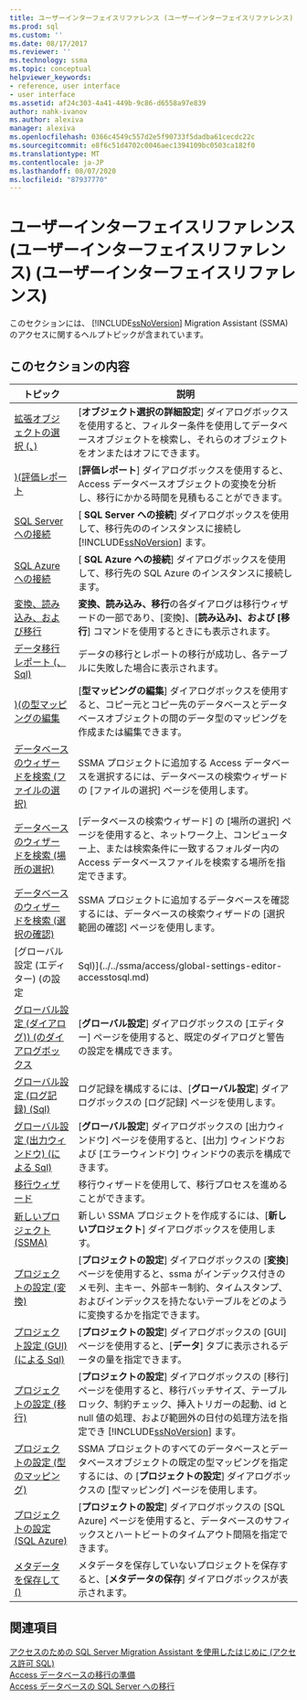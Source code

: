 ```yaml
---
title: ユーザーインターフェイスリファレンス (ユーザーインターフェイスリファレンス) |Microsoft Docs
ms.prod: sql
ms.custom: ''
ms.date: 08/17/2017
ms.reviewer: ''
ms.technology: ssma
ms.topic: conceptual
helpviewer_keywords:
- reference, user interface
- user interface
ms.assetid: af24c303-4a41-449b-9c86-d6558a97e839
author: nahk-ivanov
ms.author: alexiva
manager: alexiva
ms.openlocfilehash: 0366c4549c557d2e5f90733f5dadba61cecdc22c
ms.sourcegitcommit: e8f6c51d4702c0046aec1394109bc0503ca182f0
ms.translationtype: MT
ms.contentlocale: ja-JP
ms.lasthandoff: 08/07/2020
ms.locfileid: "87937770"
---
```

# <a name="user-interface-reference-accesstosql"></a>ユーザーインターフェイスリファレンス (ユーザーインターフェイスリファレンス) (ユーザーインターフェイスリファレンス)
このセクションには、 [!INCLUDE[ssNoVersion](../../includes/ssnoversion-md.md)] Migration Assistant (SSMA) のアクセスに関するヘルプトピックが含まれています。  
  
## <a name="in-this-section"></a>このセクションの内容  
  
|トピック|説明|  
|---------|---------------|  
|[拡張オブジェクトの選択 &#40;、&#41;](../../ssma/access/advanced-object-selection-accesstosql.md)|[**オブジェクト選択の詳細設定**] ダイアログボックスを使用すると、フィルター条件を使用してデータベースオブジェクトを検索し、それらのオブジェクトをオンまたはオフにできます。|  
|[&#41;&#40;評価レポート](../../ssma/access/assessment-report-accesstosql.md)|[**評価レポート**] ダイアログボックスを使用すると、Access データベースオブジェクトの変換を分析し、移行にかかる時間を見積もることができます。|  
|[SQL Server への接続](https://msdn.microsoft.com/ceb77a97-d6d5-4a92-90a6-342e97d12b54)|[ **SQL Server への接続**] ダイアログボックスを使用して、移行先ののインスタンスに接続し [!INCLUDE[ssNoVersion](../../includes/ssnoversion-md.md)] ます。|  
|[SQL Azure への接続](connect-to-azure-sql-db-accesstosql.md)|[ **SQL Azure への接続**] ダイアログボックスを使用して、移行先の SQL Azure のインスタンスに接続します。|  
|[変換、読み込み、および移行](https://msdn.microsoft.com/4ec83e96-88a5-4b7b-8d5a-f3429d9a936b)|**変換、読み込み、移行**の各ダイアログは移行ウィザードの一部であり、[変換]、[**読み込み]、および [移行**] コマンドを使用するときにも表示されます。|  
|[データ移行レポート &#40;、Sql&#41;](../../ssma/access/data-migration-report-accesstosql.md)|データの移行とレポートの移行が成功し、各テーブルに失敗した場合に表示されます。|  
|[&#41;&#40;の型マッピングの編集](../../ssma/access/edit-type-mapping-accesstosql.md)|[**型マッピングの編集**] ダイアログボックスを使用すると、コピー元とコピー先のデータベースとデータベースオブジェクトの間のデータ型のマッピングを作成または編集できます。|  
|[データベースのウィザードを検索 (ファイルの選択)](https://msdn.microsoft.com/2f574a34-4bab-40a4-89a8-ad4907ffc3fd)|SSMA プロジェクトに追加する Access データベースを選択するには、データベースの検索ウィザードの [ファイルの選択] ページを使用します。|  
|[データベースのウィザードを検索 (場所の選択)](https://msdn.microsoft.com/00b2d32a-998b-47a7-b25c-589b5bd6777a)|[データベースの検索ウィザード] の [場所の選択] ページを使用すると、ネットワーク上、コンピューター上、または検索条件に一致するフォルダー内の Access データベースファイルを検索する場所を指定できます。|  
|[データベースのウィザードを検索 (選択の確認)](https://msdn.microsoft.com/62e20e03-50cc-4ac8-8072-524d194d2ec3)|SSMA プロジェクトに追加するデータベースを確認するには、データベースの検索ウィザードの [選択範囲の確認] ページを使用します。|  
|[グローバル設定 &#40;エディター&#41; &#40;の設定 | Sql&#41;](../../ssma/access/global-settings-editor-accesstosql.md)|[**グローバル設定**] ダイアログボックスの [エディター] ページを使用すると、コードエディターオプションを構成できます。|  
|[グローバル設定 &#40;ダイアログ&#41;&#41; &#40;のダイアログボックス](../../ssma/access/global-settings-dialogs-accesstosql.md)|[**グローバル設定**] ダイアログボックスの [エディター] ページを使用すると、既定のダイアログと警告の設定を構成できます。|  
|[グローバル設定 &#40;ログ記録&#41; &#40;Sql&#41;](../../ssma/access/global-settings-logging-accesstosql.md)|ログ記録を構成するには、[**グローバル設定**] ダイアログボックスの [ログ記録] ページを使用します。|  
|[グローバル設定 &#40;出力ウィンドウ&#41; &#40;による Sql&#41;](../../ssma/access/global-settings-output-window-accesstosql.md)|[**グローバル設定**] ダイアログボックスの [出力ウィンドウ] ページを使用すると、[出力] ウィンドウおよび [エラーウィンドウ] ウィンドウの表示を構成できます。|  
|[移行ウィザード](migration-wizard-accesstosql.md)|移行ウィザードを使用して、移行プロセスを進めることができます。|  
|[新しいプロジェクト (SSMA)](https://msdn.microsoft.com/ca294f6d-eeb5-42ca-9306-156281a3f0f3)|新しい SSMA プロジェクトを作成するには、[**新しいプロジェクト**] ダイアログボックスを使用します。|  
|[プロジェクトの設定 (変換)](https://msdn.microsoft.com/bcebc635-c638-4ddb-924c-b9ccfef86388)|[**プロジェクトの設定**] ダイアログボックスの [**変換**] ページを使用すると、ssma がインデックス付きのメモ列、主キー、外部キー制約、タイムスタンプ、およびインデックスを持たないテーブルをどのように変換するかを指定できます。|  
|[プロジェクト設定 &#40;GUI&#41; &#40;による Sql&#41;](../../ssma/access/project-settings-gui-accesstosql.md)|[**プロジェクトの設定**] ダイアログボックスの [GUI] ページを使用すると、[**データ**] タブに表示されるデータの量を指定できます。|  
|[プロジェクトの設定 (移行)](https://msdn.microsoft.com/4caebc9c-8680-4b99-a8fa-89c43161c95d)|[**プロジェクトの設定**] ダイアログボックスの [移行] ページを使用すると、移行バッチサイズ、テーブルロック、制約チェック、挿入トリガーの起動、id と null 値の処理、および範囲外の日付の処理方法を指定でき [!INCLUDE[ssNoVersion](../../includes/ssnoversion-md.md)] ます。|  
|[プロジェクトの設定 (型のマッピング)](https://msdn.microsoft.com/b87b9683-abed-4677-8c50-18bdba704655)|SSMA プロジェクトのすべてのデータベースとデータベースオブジェクトの既定の型マッピングを指定するには、の [**プロジェクトの設定**] ダイアログボックスの [型マッピング] ページを使用します。|  
|[プロジェクトの設定 (SQL Azure)](https://msdn.microsoft.com/bbb8a204-d0e4-4f0b-9709-271feb1f136e)|[**プロジェクトの設定**] ダイアログボックスの [SQL Azure] ページを使用すると、データベースのサフィックスとハートビートのタイムアウト間隔を指定できます。|  
|[メタデータを保存して &#40;&#41;](../../ssma/access/save-metadata-accesstosql.md)|メタデータを保存していないプロジェクトを保存すると、[**メタデータの保存**] ダイアログボックスが表示されます。|  
  
## <a name="see-also"></a>関連項目  
[アクセスのための SQL Server Migration Assistant を使用したはじめに &#40;アクセス許可 SQL&#41;](../../ssma/access/getting-started-with-sql-server-migration-assistant-for-access-accesstosql.md)  
[Access データベースの移行の準備](preparing-access-databases-for-migration-accesstosql.md)  
[Access データベースの SQL Server への移行](migrating-access-databases-to-sql-server-azure-sql-db-accesstosql.md)  
  

